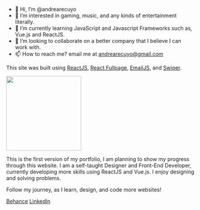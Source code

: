 - 👋 Hi, I’m @andrearecuyo
- 👀 I’m interested in gaming, music, and any kinds of entertainment literally.
- 🌱 I’m currently learning JavaScript and Javascript Frameworks such as, Vue.js and ReactJS.
- 💞️ I’m looking to collaborate on a better company that I believe I can work with.
- 📫 How to reach me? email me at andrearecuyo@gmail.com

This site was built using [ReactJS](https://reactjs.org/), [React Fullpage](https://github.com/alvarotrigo/react-fullpage), [EmailJS](https://www.emailjs.com/), and [Swiper](https://swiperjs.com/).

<img src="https://cdn.freelogovectors.net/wp-content/uploads/2018/12/react-logo.png" width="200">

This is the first version of my portfolio, I am planning to show my progress through this website. I am a self-taught Designer and Front-End Developer, currently developing more skills using ReactJS and Vue.js. I enjoy designing and solving problems. 

Follow my journey, as I learn, design, and code more websites!

[Behance](https://www.behance.net/andrearecuyo)
[LinkedIn](https://www.linkedin.com/in/andrearecuyo/)
